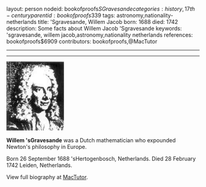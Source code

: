 layout: person
nodeid: bookofproofs$SGravesande
categories: history,17th-century
parentid: bookofproofs$339
tags: astronomy,nationality-netherlands
title: 'Sgravesande, Willem Jacob
born: 1688
died: 1742
description: Some facts about Willem Jacob 'Sgravesande
keywords: 'sgravesande, willem jacob,astronomy,nationality netherlands
references: bookofproofs$6909
contributors: bookofproofs,@MacTutor

---


---

![SGravesande.jpg](https://github.com/bookofproofs/bookofproofs.github.io/blob/main/_sources/_assets/images/portraits/SGravesande.jpg?raw=true)

**Willem 'sGravesande** was a Dutch mathematician who expounded Newton's philosophy in Europe.

Born 26 September 1688 'sHertogenbosch, Netherlands. Died 28 February 1742 Leiden, Netherlands.


View full biography at [MacTutor](https://mathshistory.st-andrews.ac.uk/Biographies/SGravesande/).